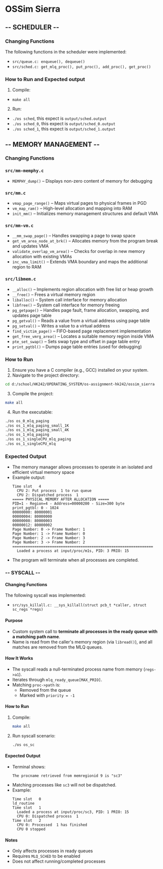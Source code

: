 # OSSim Sierra  

## -- SCHEDULER --  

### Changing Functions  
The following functions in the scheduler were implemented:  
- `src/queue.c: enqueue(), dequeue()`  
- `src/sched.c: get_mlq_proc(), put_proc(), add_proc(), get_proc()`

### How to Run and Expected output
1. Compile:
- `make all` 
2. Run:
- `./os sched`,   this expect is `output/sched.output`
- `./os sched_0`, this expect is `output/sched_0.output`
- `./os sched_1`, this expect is `output/sched_1.output`


## -- MEMORY MANAGEMENT --  

### Changing Functions

### `src/mm-memphy.c`
- `MEMPHY_dump()` – Displays non-zero content of memory for debugging
  
### `src/mm.c`
- `vmap_page_range()` – Maps virtual pages to physical frames in PGD
- `vm_map_ram()` – High-level allocation and mapping into RAM
- `init_mm()` – Initializes memory management structures and default VMA


### `src/mm-vm.c`
- `__mm_swap_page()` – Handles swapping a page to swap space
- `get_vm_area_node_at_brk()` – Allocates memory from the program break and updates VMA
- `validate_overlap_vm_area()` – Checks for overlap in new memory allocation with existing VMAs
- `inc_vma_limit()` – Extends VMA boundary and maps the additional region to RAM

### `src/libmem.c`
- `__alloc()` – Implements region allocation with free list or heap growth
- `__free()` – Frees a virtual memory region
- `liballoc()` – System call interface for memory allocation
- `libfree()` – System call interface for memory freeing
- `pg_getpage()` – Handles page fault, frame allocation, swapping, and updates page table
- `pg_getval()` – Reads a value from a virtual address using page table
- `pg_setval()` – Writes a value to a virtual address
- `find_victim_page()` – FIFO-based page replacement implementation
- `get_free_vmrg_area()` – Locates a suitable memory region inside VMA
- `pte_set_swap()` – Sets swap type and offset in page table entry
- `print_pgtbl()` – Dumps page table entries (used for debugging)

### How to Run  
1. Ensure you have a C compiler (e.g., GCC) installed on your system.  
2. Navigate to the project directory:  
  ```bash  
  cd d:/school/HK242/OPERATING_SYSTEM/os-assignment-hk242/ossim_sierra  
  ```  
3. Compile the project:  
  ```bash  
  make all  
  ```  
4. Run the executable:  
  ```bash  
  ./os os_0_mlq_paging
  ./os os_1_mlq_paging_small_1K
  ./os os_1_mlq_paging_small_4K
  ./os os_1_mlq_paging
  ./os os_1_singleCPU_mlq_paging
  ./os os_1_singleCPU_mlq
  ```  

### Expected Output  
- The memory manager allows processes to operate in an isolated and efficient virtual memory space
- Example output:  
  ```  
  Time slot   4
	CPU 2: Put process  1 to run queue
	CPU 2: Dispatched process  1
  ===== PHYSICAL MEMORY AFTER ALLOCATION =====
  PID=1 - Region=4 - Address=00000200 - Size=300 byte
  print_pgtbl: 0 - 1024
  00000000: 80000001
  00000004: 80000000
  00000008: 80000003
  00000012: 80000002
  Page Number: 0 -> Frame Number: 1
  Page Number: 1 -> Frame Number: 0
  Page Number: 2 -> Frame Number: 3
  Page Number: 3 -> Frame Number: 2
  ================================================================
	Loaded a process at input/proc/m1s, PID: 3 PRIO: 15
  ```  
- The program will terminate when all processes are completed.  


### -- SYSCALL --  

#### Changing Functions
The following syscall was implemented:  
- `src/sys_killall.c: __sys_killall(struct pcb_t *caller, struct sc_regs *regs)`

#### Purpose
- Custom system call to **terminate all processes in the ready queue with a matching path name**.
- Name is read from the caller's memory region (via `libread()`), and all matches are removed from the MLQ queues.

#### How It Works
- The syscall reads a null-terminated process name from memory (`regs->a1`).
- Iterates through `mlq_ready_queue[MAX_PRIO]`.
- Matching `proc->path` is:
  - Removed from the queue
  - Marked with `priority = -1`

#### How to Run
1. Compile:
   ```bash
   make all
   ```
2. Run syscall scenario:
   ```bash
   ./os os_sc
   ```

#### Expected Output
- Terminal shows:
  ```
  The procname retrieved from memregionid 9 is "sc3"
  ```
- Matching processes like `sc3` will not be dispatched.
- Example:
  ```
  Time slot   0
  ld_routine
  Time slot   1
  	Loaded a process at input/proc/sc3, PID: 1 PRIO: 15
  	CPU 0: Dispatched process  1
  Time slot   2
  	CPU 0: Processed  1 has finished
  	CPU 0 stopped
  ```

#### Notes
- Only affects processes in ready queues
- Requires `MLQ_SCHED` to be enabled
- Does not affect running/completed processes
